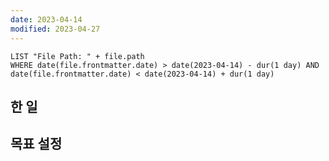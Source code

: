 ```yaml
---
date: 2023-04-14
modified: 2023-04-27
---
```


```dataview
LIST "File Path: " + file.path
WHERE date(file.frontmatter.date) > date(2023-04-14) - dur(1 day) AND date(file.frontmatter.date) < date(2023-04-14) + dur(1 day)
```

## 한 일

## 목표 설정
